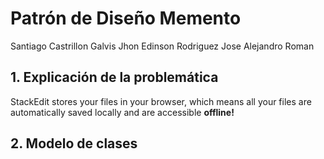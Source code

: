 # Patrón de Diseño Memento

Santiago Castrillon Galvis
Jhon Edinson Rodriguez
Jose Alejandro Roman


## 1. Explicación de la problemática

StackEdit stores your files in your browser, which means all your files are automatically saved locally and are accessible **offline!**

## 2. Modelo de clases
